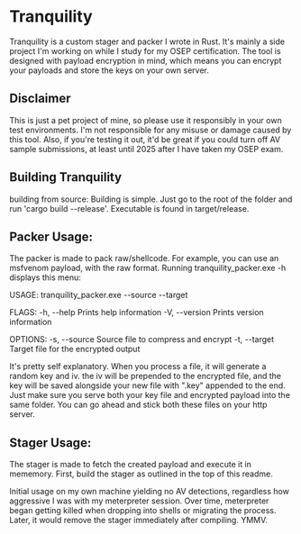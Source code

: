 # Tranquility

Tranquility is a custom stager and packer I wrote in Rust. It's mainly a side project I'm working on while I study for my OSEP certification. The tool is designed with payload encryption in mind, which means you can encrypt your payloads and store the keys on your own server.

## Disclaimer

This is just a pet project of mine, so please use it responsibly in your own test environments. I'm not responsible for any misuse or damage caused by this tool. Also, if you're testing it out, it'd be great if you could turn off AV sample submissions, at least until 2025 after I have taken my OSEP exam.

## Building Tranquility

building from source:
Building is simple. Just go to the root of the folder and run 'cargo build --release'. Executable is found in target/release.

## Packer Usage:
The packer is made to pack raw/shellcode. For example, you can use an msfvenom payload, with the raw format.
Running tranquility_packer.exe -h displays this menu:

USAGE:
    tranquility_packer.exe --source <source> --target <target>

FLAGS:
    -h, --help       Prints help information
    -V, --version    Prints version information

OPTIONS:
    -s, --source <source>    Source file to compress and encrypt
    -t, --target <target>    Target file for the encrypted output

It's pretty self explanatory. When you process a file, it will generate a random key and iv. the iv will be prepended to the encrypted file, and the key will be saved alongside your new file with ".key" appended to the end.
Just make sure you serve both your key file and encrypted payload into the same folder. You can go ahead and stick both these files on your http server.


## Stager Usage:
The stager is made to fetch the created payload and execute it in mememory.
First, build the stager as outlined in the top of this readme.

Initial usage on my own machine yielding no AV detections, regardless how aggressive I was with my meterpreter session. Over time, meterpreter began getting killed when dropping into shells or migrating the process. Later, it would remove the stager immediately after compiling. YMMV.
